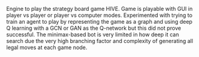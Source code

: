 Engine to play the strategy board game HIVE. Game is playable with GUI in player vs player or player vs computer modes.
Experimented with trying to train an agent to play by representing the game as a graph and using deep Q learning with a GCN or GAN 
as the Q-network but this did not prove successful. The minimax-based bot is very limited in how deep it can search due the very high 
branching factor and complexity of generating all legal moves at each game node.
